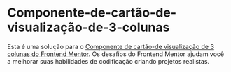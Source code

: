 # Componente-de-cartão-de-visualização-de-3-colunas
 Esta é uma solução para o [Componente de cartão-de visualização de 3 colunas do Frontend Mentor](https://www.frontendmentor.io/challenges/3column-preview-card-component-pH92eAR2-). Os desafios do Frontend Mentor ajudam você a melhorar suas habilidades de codificação criando projetos realistas.
